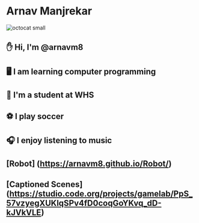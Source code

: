 # Arnav Manjrekar

![octocat small](https://github.com/arnavm8/Arnav-Manjrekar/assets/146843617/088aded6-2523-4257-8e75-81378eb8cee1)

## ✋ Hi, I'm @arnavm8

## 🖥️ I am learning computer programming

## 🏫 I'm a student at WHS

## ⚽ I play soccer

## 🎧 I enjoy listening to music

## [Robot] (https://arnavm8.github.io/Robot/)

## [Captioned Scenes] (https://studio.code.org/projects/gamelab/PpS_57vzyegXUKlqSPv4fD0coqGoYKvq_dD-kJVkVLE)
